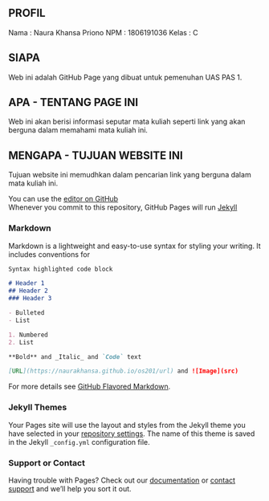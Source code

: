 ## PROFIL 
Nama : Naura Khansa Priono 
NPM : 1806191036 
Kelas : C

## SIAPA 
Web ini adalah GitHub Page yang dibuat untuk pemenuhan UAS PAS 1. 

## APA - TENTANG PAGE INI 
Web ini akan berisi informasi seputar mata kuliah seperti link yang akan berguna dalam memahami mata kuliah ini. 


## MENGAPA - TUJUAN WEBSITE INI 
Tujuan website ini memudhkan dalam pencarian link yang berguna dalam mata kuliah ini. 



You can use the [editor on GitHub](https://github.com/naurakhansa/os201/edit/master/README.md) \
Whenever you commit to this repository, GitHub Pages will run [Jekyll](https://jekyllrb.com/) 

### Markdown

Markdown is a lightweight and easy-to-use syntax for styling your writing. It includes conventions for

```markdown
Syntax highlighted code block

# Header 1
## Header 2
### Header 3

- Bulleted
- List

1. Numbered
2. List

**Bold** and _Italic_ and `Code` text

[URL](https://naurakhansa.github.io/os201/url) and ![Image](src)
```

For more details see [GitHub Flavored Markdown](https://guides.github.com/features/mastering-markdown/).

### Jekyll Themes

Your Pages site will use the layout and styles from the Jekyll theme you have selected in your [repository settings](https://github.com/naurakhansa/os201/settings). The name of this theme is saved in the Jekyll `_config.yml` configuration file.

### Support or Contact

Having trouble with Pages? Check out our [documentation](https://help.github.com/categories/github-pages-basics/) or [contact support](https://github.com/contact) and we’ll help you sort it out.
